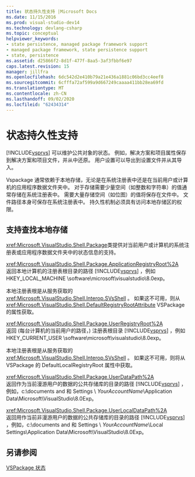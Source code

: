 ```yaml
---
title: 状态持久性支持 |Microsoft Docs
ms.date: 11/15/2016
ms.prod: visual-studio-dev14
ms.technology: devlang-csharp
ms.topic: conceptual
helpviewer_keywords:
- state persistence, managed package framework support
- managed package framework, state persistence support
- state, persistence
ms.assetid: d25866f2-8d1f-477f-8aa5-3af3fbbf6e97
caps.latest.revision: 15
manager: jillfra
ms.openlocfilehash: 6dc542d2e410b79a21e436a1881c06bd3cc4eef8
ms.sourcegitcommit: 6cfffa72af599a9d667249caaaa411bb28ea69fd
ms.translationtype: MT
ms.contentlocale: zh-CN
ms.lasthandoff: 09/02/2020
ms.locfileid: "62434314"
---
```

# <a name="support-for-state-persistence"></a>状态持久性支持
[!INCLUDE[vsprvs](../includes/vsprvs-md.md)] 可以维护公共对象的状态。 例如，解决方案和项目属性保存到解决方案和项目文件，并从中还原。 用户设置可以导出到设置文件并从其导入。  
  
 Vspackage 通常依赖于本地存储，无论是在系统注册表中还是在当前用户或计算机的应用程序数据文件夹中。 对于存储需要少量空间（如整数和字符串）的值通常存储在系统注册表中。 需要大量存储空间（如位图）的值将保存在文件中。 文件路径本身可保存在系统注册表中。 持久性机制必须具有访问本地存储区的权限。  
  
## <a name="support-for-locating-local-storage"></a>支持查找本地存储  
 <xref:Microsoft.VisualStudio.Shell.Package>类提供对当前用户或计算机的系统注册表或应用程序数据文件夹中的状态信息的支持。  
  
 <xref:Microsoft.VisualStudio.Shell.Package.ApplicationRegistryRoot%2A>  
 返回本地计算机的注册表根目录的路径 [!INCLUDE[vsprvs](../includes/vsprvs-md.md)] ，例如 HKEY_LOCAL_MACHINE \software\microsoft\visualstudio\8.0exp。  
  
 本地注册表根是从服务获取的 <xref:Microsoft.VisualStudio.Shell.Interop.SVsShell> 。 如果这不可用，则从 <xref:Microsoft.VisualStudio.Shell.DefaultRegistryRootAttribute> VSPackage 的属性获取。  
  
 <xref:Microsoft.VisualStudio.Shell.Package.UserRegistryRoot%2A>  
 返回 (每台计算机的当前用户的路径，) 注册表根目录 [!INCLUDE[vsprvs](../includes/vsprvs-md.md)] ，例如 HKEY_CURRENT_USER \software\microsoft\visualstudio\8.0exp。  
  
 本地注册表根是从服务获取的 <xref:Microsoft.VisualStudio.Shell.Interop.SVsShell> 。 如果这不可用，则将从 VSPackage 的 DefaultLocalRegistryRoot 属性中获取。  
  
 <xref:Microsoft.VisualStudio.Shell.Package.UserDataPath%2A>  
 返回作为当前漫游用户的数据的公共存储库的目录的路径 [!INCLUDE[vsprvs](../includes/vsprvs-md.md)] ，例如，c:\documents and 和 Settings \\ *YourAccountName*\Application Data\Microsoft\VisualStudio\8.0Exp。  
  
 <xref:Microsoft.VisualStudio.Shell.Package.UserLocalDataPath%2A>  
 返回用作当前非漫游用户的数据的公共存储库的目录的路径 [!INCLUDE[vsprvs](../includes/vsprvs-md.md)] ，例如，c:\documents and 和 Settings \\ *YourAccountName*\Local Settings\Application Data\Microsoft\VisualStudio\8.0Exp。  
  
## <a name="see-also"></a>另请参阅  
 [VSPackage 状态](../misc/vspackage-state.md)